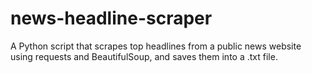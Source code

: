 # news-headline-scraper
A Python script that scrapes top headlines from a public news website using requests and BeautifulSoup, and saves them into a .txt file.
